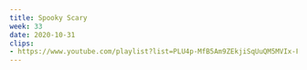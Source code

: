```yaml
---
title: Spooky Scary
week: 33
date: 2020-10-31
clips: 
- https://www.youtube.com/playlist?list=PLU4p-MfB5Am9ZEkjiSqUuQM5MVIx-FSYG
---
```

